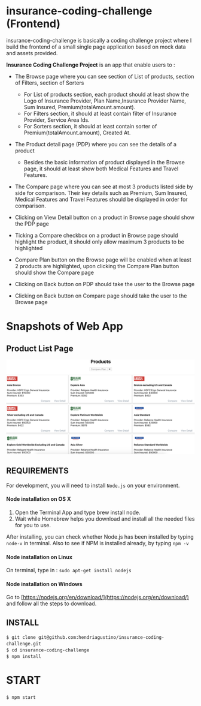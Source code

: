 # insurance-coding-challenge (Frontend)

insurance-coding-challenge is basically a coding challenge project where I build the frontend of a small single page application based on mock data and assets provided. 

**Insurance Coding Challenge Project** is an app that enable users to :
* The Browse page where you can see section of List of products, section of Filters, section of Sorters
  - For List of products section, each product should at least show the Logo of Insurance Provider, Plan Name,Insurance Provider Name, Sum Insured, Premium(totalAmount.amount).
  - For Filters section, it should at least contain filter of Insurance Provider, Service Area Ids.
  - For Sorters section, it should at least contain sorter of Premium(totalAmount.amount), Created At.

* The Product detail page (PDP) where you can see the details of a product
  - Besides the basic information of product displayed in the Browse page, it should at least show both Medical Features and Travel Features.

* The Compare page where you can see at most 3 products listed side by side for comparison. Their key details such as Premium, Sum Insured, Medical Features and Travel Features should be displayed in order for comparison.

* Clicking on View Detail button on a product in Browse page should show the PDP page
* Ticking a Compare checkbox on a product in Browse page should highlight the product, it should only allow maximum 3 products to be highlighted
* Compare Plan button on the Browse page will be enabled when at least 2 products are highlighted, upon clicking the Compare Plan button should show the Compare page
* Clicking on Back button on PDP should take the user to the Browse page
* Clicking on Back button on Compare page should take the user to the Browse page

# Snapshots of Web App 
## Product List Page
![Product_List.png](images/Product_List.png)

## REQUIREMENTS

For development, you will need to install `Node.js` on your environment.

#### Node installation on OS X

1. Open the Terminal App and type brew install node.
2. Wait while Homebrew helps you download and install all the needed files for you to use.

After installing, you can check whether Node.js has been installed by typing `node-v` in terminal. Also to see if NPM is installed already, by typing `npm -v`

#### Node installation on Linux

On terminal, type in : 
`sudo apt-get install nodejs`

#### Node installation on Windows 

Go to [https://nodejs.org/en/download/](https://nodejs.org/en/download/) and follow all the steps to download.

## INSTALL

`$ git clone git@github.com:hendriagustino/insurance-coding-challenge.git` <br>
`$ cd insurance-coding-challenge` <br>
`$ npm install`

# START 

`$ npm start`
